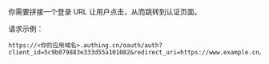 <IntegrationDetailCard title="拼接登录授权链接">

你需要拼接一个登录 URL 让用户点击，从而跳转到认证页面。

<ApiMethodSpec method="get" host="https://<你的应用域名>.authing.cn" path="/oauth/auth" summary="拼接一个链接并让终端用户在浏览器中访问，发起 OAuth2.0 授权登录请求。" description="发起授权需要拼接一个用来授权的 URL，并让终端用户在浏览器中访问，具体参数如下：">
<template slot="queryParams">
<ApiMethodParam name="client_id" type="string" required description="应用 ID。"/>
<ApiMethodParam name="redirect_uri" type="string" required>

回调链接，用户在 OP 认证成功后，OP 会将授权码以 URL query 的形式发送到这个地址。这个值**必须**出现在控制台配置的**回调地址**中，否则 OP 不允许向该地址回调。

</ApiMethodParam>
<ApiMethodParam name="scope" type="string" description="需要请求的权限，暂未实现，请填写 user。"/>

<ApiMethodParam name="response_type" type="string" required>

返回类型，此处必须填 `code`。用于登录成功后，指定 OP 要返回哪些信息，如果指定为 `code`，OP 会返回授权码 code，还可以指定为 `token`，OP 会返回用户的 access_token，此种方式请参见下面的 implicit 模式章节。

</ApiMethodParam>
<ApiMethodParam name="state" type="string" required description="一个随机字符串，用于防范 CSRF 攻击，如果 response 中的 state 值和发送请求之前设置的 state 值不同，说明受到攻击。"/>
</template>
</ApiMethodSpec>

请求示例：

```
https://<你的应用域名>.authing.cn/oauth/auth?client_id=5c9b079883e333d55a101082&redirect_uri=https://www.example.cn/example&scope=user&response_type=code&state=52378542395
```

</IntegrationDetailCard>
